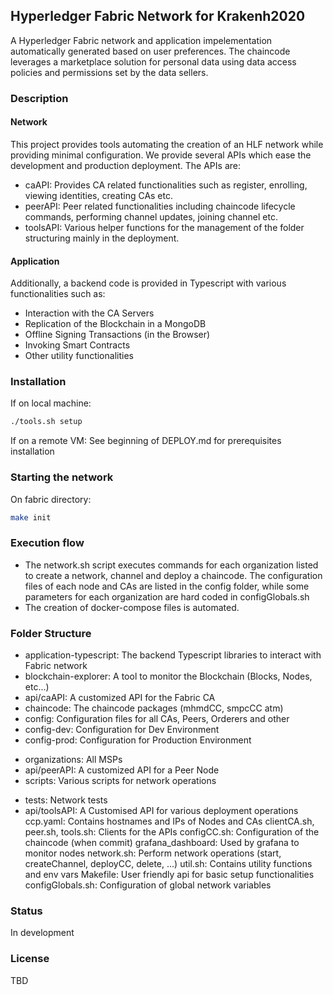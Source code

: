 ## Hyperledger Fabric Network for Krakenh2020

A Hyperledger Fabric network and application impelementation automatically generated based on user preferences. The chaincode leverages a marketplace solution for personal data using data access policies and permissions set by the data sellers.

### Description

#### Network
This project provides tools automating the creation of an HLF network while providing minimal configuration. We provide several APIs which ease the development and production deployment. The APIs are:
* caAPI: Provides CA related functionalities such as register, enrolling, viewing identities, creating CAs etc.
* peerAPI: Peer related functionalities including chaincode lifecycle commands, performing channel updates, joining channel etc.
* toolsAPI: Various helper functions for the management of the folder structuring mainly in the deployment.

#### Application
Additionally, a backend code is provided in Typescript with various functionalities such as: 
* Interaction with the CA Servers
* Replication of the Blockchain in a MongoDB
* Offline Signing Transactions (in the Browser)
* Invoking Smart Contracts
* Other utility functionalities


### Installation

If on local machine:
```bash
./tools.sh setup
```

If on a remote VM:
See beginning of DEPLOY.md for prerequisites installation

### Starting the network

On fabric directory:
```bash
make init
```

### Execution flow

* The network.sh script executes commands for each organization listed to create a network, channel and deploy a chaincode. The configuration files of each node and CAs are listed in the config folder, while some parameters for each organization are hard coded in configGlobals.sh
* The creation of docker-compose files is automated.

### Folder Structure

- application-typescript: The backend Typescript libraries to interact with Fabric network
- blockchain-explorer: A tool to monitor the Blockchain (Blocks, Nodes, etc...)
- api/caAPI: A customized API for the Fabric CA
- chaincode: The chaincode packages (mhmdCC, smpcCC atm)
- config: Configuration files for all CAs, Peers, Orderers and other
- config-dev: Configuration for Dev Environment
- config-prod: Configuration for Production Environment
<!-- - grpc-comms: Client to commnunicate with the Backend Application build with GRPC (focus is CRL updates) -->
- organizations: All MSPs
- api/peerAPI: A customized API for a Peer Node
- scripts: Various scripts for network operations
<!-- - smpc-application: Application used by SMPC Coordinator to invoke chaincode on Fabric network -->
- tests: Network tests
- api/toolsAPI: A Customised API for various deployment operations
ccp.yaml: Contains hostnames and IPs of Nodes and CAs
clientCA.sh, peer.sh, tools.sh: Clients for the APIs
configCC.sh: Configuration of the chaincode (when commit)
grafana_dashboard: Used by grafana to monitor nodes
network.sh: Perform network operations (start, createChannel, deployCC, delete, ...)
util.sh: Contains utility functions and env vars
Makefile: User friendly api for basic setup functionalities
configGlobals.sh: Configuration of global network variables 

### Status
In development

### License
TBD